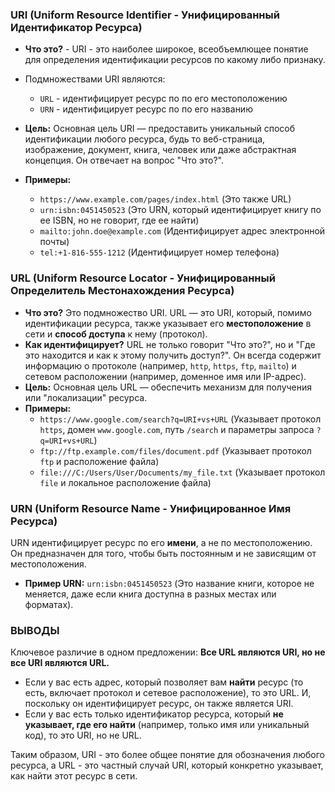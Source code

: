### URI (Uniform Resource Identifier - Унифицированный Идентификатор Ресурса)

- **Что это?**  - URI - это наиболее широкое, всеобъемлющее понятие для определения идентификации ресурсов по какому либо признаку. 
- Подмножествами URI являются:
	- `URL` - идентифицирует ресурс по  по его местоположению
	- `URN` - идентифицирует ресурс по  по его названию

- **Цель:** Основная цель URI — предоставить уникальный способ идентификации любого ресурса, будь то веб-страница, изображение, документ, книга, человек или даже абстрактная концепция. Он отвечает на вопрос "Что это?".
- **Примеры:**
    - `https://www.example.com/pages/index.html` (Это также URL)
    - `urn:isbn:0451450523` (Это URN, который идентифицирует книгу по ее ISBN, но не говорит, где ее найти)
    - `mailto:john.doe@example.com` (Идентифицирует адрес электронной почты)
    - `tel:+1-816-555-1212` (Идентифицирует номер телефона)

### URL (Uniform Resource Locator - Унифицированный Определитель Местонахождения Ресурса)

- **Что это?** Это подмножество URI. URL — это URI, который, помимо идентификации ресурса, также указывает его **местоположение** в сети и **способ доступа** к нему (протокол).
- **Как идентифицирует?** URL не только говорит "Что это?", но и "Где это находится и как к этому получить доступ?". Он всегда содержит информацию о протоколе (например, `http`, `https`, `ftp`, `mailto`) и сетевом расположении (например, доменное имя или IP-адрес).
- **Цель:** Основная цель URL — обеспечить механизм для получения или "локализации" ресурса.
- **Примеры:**
    - `https://www.google.com/search?q=URI+vs+URL` (Указывает протокол `https`, домен `www.google.com`, путь `/search` и параметры запроса `?q=URI+vs+URL`)
    - `ftp://ftp.example.com/files/document.pdf` (Указывает протокол `ftp` и расположение файла)
    - `file:///C:/Users/User/Documents/my_file.txt` (Указывает протокол `file` и локальное расположение файла)

### URN (Uniform Resource Name - Унифицированное Имя Ресурса)

URN идентифицирует ресурс по его **имени**, а не по местоположению. Он предназначен для того, чтобы быть постоянным и не зависящим от местоположения.

- **Пример URN:** `urn:isbn:0451450523` (Это название книги, которое не меняется, даже если книга доступна в разных местах или форматах).


### ВЫВОДЫ

Ключевое различие в одном предложении: **Все URL являются URI, но не все URI являются URL.**

- Если у вас есть адрес, который позволяет вам **найти** ресурс (то есть, включает протокол и сетевое расположение), то это URL. И, поскольку он идентифицирует ресурс, он также является URI.
- Если у вас есть только идентификатор ресурса, который **не указывает, где его найти** (например, только имя или уникальный код), то это URI, но не URL.

Таким образом, URI - это более общее понятие для обозначения любого ресурса, а URL - это частный случай URI, который конкретно указывает, как найти этот ресурс в сети.